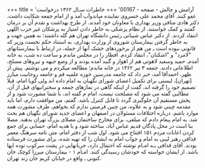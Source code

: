 +++
title = 'آرامش و چالش - صفحه - 00167'
+++
خاطرات سـال ۱۳۶۲ درخواست عفو کنند. آقای محمد علی خسروی نماینده میاندوآب آمد و از امام جمعه شکایت داشت. دکتر هادی منافی وزیر بهداری با معاونان خود آمدند. از طرح بهداشت و تقدم آن بر درمان گفتند و کمک خواستند. از نظام پزشکی به خاطر دادن امتیاز به پزشکان غیر حزب اللهی انتقاد کردند. از دکتر عباس شیبانی رئیس دانشگاه تهران هم گله داشتند؛ به همین جهت و به خاطر گرفتن بیمارستان شوروی از وزارت بهداری، به استناد حکم نخست وزیر که قانونی نبوده است ـ من هم از برخوردهای خشک آنها از جمله، در ارتباط با بیمارستانهای "لامرد" و "اشکنان"، انتقاد کردم. افطار را در مجلس ماندم و ساعت ده شب، به خانه آمدم. حميد وسعيد لاهوتی هم از اهواز و گنبد آمده بودند و از وضع جبهه و نیروهای مسلح، اطلاعاتی دادند. جمعه ۳ تیر ۱۳۶۲ در خانه ماندم؛ مطالعه میکردم و می نوشتم. پیش از ظهر، احمدآقا آمد، خبر داد که جامعه مدرسین حوزه علمیه قم و جامعه روحانیت مبارز [تهران]، لیستی برای تکمیل اعضای شورای نگهبان به امام داده اند ولی گویا امام، قبلا تصمیم خود را گرفته اند. گفت از اینکه گاهی در نمازهای جمعه و سخنرانیهای قبل از آن، مطالبی گفته می شود که مصلحت نیست، امام م گفته اند، با شما مشورت شود و از پخش مستقیم آن جلوگیری گردد تا قابل کنترل باشد. گفتم، من موافقت دارم، اما باید مقدمه چینی شود و به علاوه، من چنین فرصتی ندارم که بخواهم، طرف مشورت همه موارد باشم. درباره اختلافات مسئولان در اصفهان و اعضای جدید شورای نگهبان هم بحث شد. به امام پیغام دادم که مبلغی، برای مخارج ساختمان مصلای بزرگ تهران بدهند. مصلا بنا است در محل پادگان قدیم عباس آباد، ساخته شود و با هدیه امام، حسابی برای جمع کردن اعانات مردم ۱۵۱ افتتاح می شود. اول شب از دفتر امام، متن نامه سرهنگ معمر قذافی رهبر لیبی به امام و جواب امام به ایشان را که تهیه شده، برای مشورت فرستاده بودند. آقای قذافی بـه امـام نوشته که احتمال دارد، جریانهایی در پشت سرکوب توده ایها باشد. از ایشان خواسته که خودشان رسیدگی کنند. امـام ۱ - بیمارستان میرزا کوچک خان کنونی ـ واقع در خیابان کریم خان زند تهران.